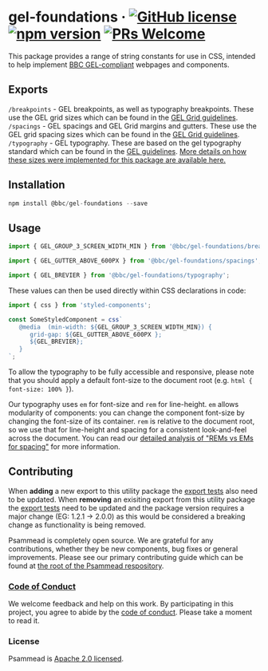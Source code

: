# gel-foundations &middot; [![GitHub license](https://img.shields.io/badge/license-Apache%202.0-blue.svg)](https://github.com/BBC-News/psammead/blob/latest/LICENSE) [![npm version](https://img.shields.io/npm/v/@bbc/gel-foundations.svg)](https://www.npmjs.com/package/@bbc/gel-foundations) [![PRs Welcome](https://img.shields.io/badge/PRs-welcome-brightgreen.svg)](https://github.com/BBC-News/psammead/blob/latest/CONTRIBUTING.md)

This package provides a range of string constants for use in CSS, intended to help implement [BBC GEL-compliant](https://www.bbc.co.uk/gel/articles/what-is-gel) webpages and components.

## Exports

`/breakpoints` - GEL breakpoints, as well as typography breakpoints. These use the GEL grid sizes which can be found in the [GEL Grid guidelines](https://www.bbc.co.uk/gel/guidelines/grid#grid-sizes).  
`/spacings` - GEL spacings and GEL Grid margins and gutters. These use the GEL grid spacing sizes which can be found in the [GEL Grid guidelines](https://www.bbc.co.uk/gel/guidelines/grid#spacing-layout).  
`/typography` - GEL typography. These are based on the gel typography standard which can be found in the [GEL guidelines](https://www.bbc.co.uk/gel/guidelines/typography). [More details on how these sizes were implemented for this package are available here.](./typography_sizes_web.md)

## Installation

```jsx
npm install @bbc/gel-foundations --save
```

## Usage

```jsx
import { GEL_GROUP_3_SCREEN_WIDTH_MIN } from '@bbc/gel-foundations/breakpoints';

import { GEL_GUTTER_ABOVE_600PX } from '@bbc/gel-foundations/spacings';

import { GEL_BREVIER } from '@bbc/gel-foundations/typography';
```

These values can then be used directly within CSS declarations in code:
```jsx
import { css } from 'styled-components';

const SomeStyledComponent = css`
   @media  (min-width: ${GEL_GROUP_3_SCREEN_WIDTH_MIN}) {
      grid-gap: ${GEL_GUTTER_ABOVE_600PX };
      ${GEL_BREVIER};
   }
`;
```

To allow the typography to be fully accessible and responsive, please note that you should apply a default font-size to the document root (e.g. `html { font-size: 100% }`).

Our typography uses `em` for font-size and `rem` for line-height. `em` allows modularity of components: you can change the component font-size by changing the font-size of its container. `rem` is relative to the document root, so we use that for line-height and spacing for a consistent look-and-feel across the document. You can read our [detailed analysis of "REMs vs EMs for spacing"](https://github.com/BBC-News/simorgh/blob/latest/docs/Spacing-Units.md) for more information.

## Contributing

When **adding** a new export to this utility package the [export tests](https://github.com/BBC-News/psammead/blob/5d7395fd60bd8d73796d5a23775b4b5b36db1445/packages/utilities/gel-foundations/index.test.jsx#L13-L59) also need to be updated. When **removing** an exisiting export from this utility package the [export tests](https://github.com/BBC-News/psammead/blob/5d7395fd60bd8d73796d5a23775b4b5b36db1445/packages/utilities/gel-foundations/index.test.jsx#L13-L59) need to be updated and the package version requires a major change (EG: 1.2.1 -> 2.0.0) as this would be considered a breaking change as functionality is being removed.

Psammead is completely open source. We are grateful for any contributions, whether they be new components, bug fixes or general improvements. Please see our primary contributing guide which can be found at [the root of the Psammead respository](https://github.com/BBC-News/psammead/blob/latest/CONTRIBUTING.md).

### [Code of Conduct](https://github.com/BBC-News/psammead/blob/latest/CODE_OF_CONDUCT.md)

We welcome feedback and help on this work. By participating in this project, you agree to abide by the [code of conduct](https://github.com/BBC-News/psammead/blob/latest/CODE_OF_CONDUCT.md). Please take a moment to read it.

### License

Psammead is [Apache 2.0 licensed](https://github.com/BBC-News/psammead/blob/latest/LICENSE).
